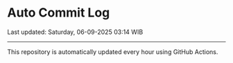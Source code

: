 # Auto Commit Log

Last updated: Saturday, 06-09-2025 03:14 WIB

---

This repository is automatically updated every hour using GitHub Actions.
